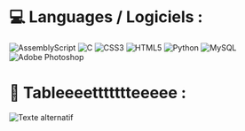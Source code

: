 # 💻 Languages / Logiciels :
![AssemblyScript](https://img.shields.io/badge/assembly%20script-%23000000.svg?style=for-the-badge&logo=assemblyscript&logoColor=white) ![C](https://img.shields.io/badge/c-%2300599C.svg?style=for-the-badge&logo=c&logoColor=white) ![CSS3](https://img.shields.io/badge/css3-%231572B6.svg?style=for-the-badge&logo=css3&logoColor=white) ![HTML5](https://img.shields.io/badge/html5-%23E34F26.svg?style=for-the-badge&logo=html5&logoColor=white) ![Python](https://img.shields.io/badge/python-3670A0?style=for-the-badge&logo=python&logoColor=ffdd54) ![MySQL](https://img.shields.io/badge/mysql-4479A1.svg?style=for-the-badge&logo=mysql&logoColor=white) ![Adobe Photoshop](https://img.shields.io/badge/adobe%20photoshop-%2331A8FF.svg?style=for-the-badge&logo=adobe%20photoshop&logoColor=white)

# 📱 Tableeeettttttteeeee :
![Texte alternatif](https://p16-comment-sign-no.tiktokcdn-eu.com/tos-no1a-i-jj85edgx6n-no/803d566175954c5e8c22ffaee0a3ae63~tplv-jj85edgx6n-image-medium.jpeg?dr=13024&refresh_token=99de71f9&x-expires=1792166400&x-signature=uno%2BFgJt%2F1QQLLCPng5jfwyKuNw%3D&t=67a6c45e&ps=a0626fcd&shp=ff37627b&shcp=ff37627b&idc=no1a "Titre de l'image")
